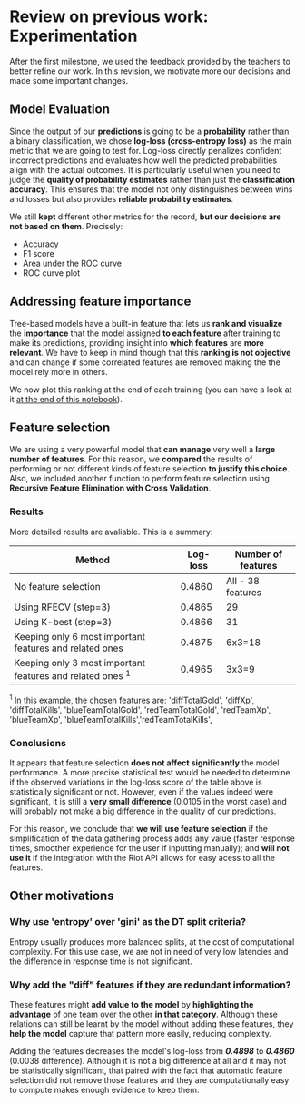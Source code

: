 # Review on previous work: Experimentation

After the first milestone, we used the feedback provided by the teachers to better refine our work. In this revision, we motivate more our decisions and made some important changes.

## Model Evaluation

Since the output of our **predictions** is going to be a **probability** rather than a binary classification, we chose **log-loss (cross-entropy loss)** as the main metric that we are going to test for. Log-loss directly penalizes confident incorrect predictions and evaluates how well the predicted probabilities align with the actual outcomes. It is particularly useful when you need to judge the **quality of probability estimates** rather than just the **classification accuracy**.
This ensures that the model not only distinguishes between wins and losses but also provides **reliable probability estimates**.

We still **kept** different other metrics for the record, **but our decisions are not based on them**. Precisely:

- Accuracy
- F1 score
- Area under the ROC curve
- ROC curve plot

## Addressing feature importance

Tree-based models have a built-in feature that lets us **rank and visualize** the **importance** that the model assigned **to each feature** after training to make its predictions, providing insight into **which features** are **more relevant**. We have to keep in mind though that this **ranking is not objective** and can change if some correlated features are removed making the the model rely more in others.

We now plot this ranking at the end of each training (you can have a look at it [at the end of this notebook](../../notebooks/training.ipynb)).

## Feature selection

We are using a very powerful model that **can manage** very well a **large number of features**. For this reason, we **compared** the results of performing or not different kinds of feature selection **to justify this choice**. Also, we included another function to perform feature selection using **Recursive Feature Elimination with Cross Validation**.

### Results

More detailed results are avaliable. This is a summary:

| Method | Log-loss | Number of features |
|----------|----------|----------|
| No feature selection  | 0.4860   | All - 38 features |
| Using RFECV (step=3)   | 0.4865 | 29 |
| Using K-best (step=3)  | 0.4866 | 31 |
| Keeping only 6 most important features and related ones   | 0.4875 | 6x3=18 |
| Keeping only 3 most important features and related ones <sup>1</sup>   | 0.4965 | 3x3=9 |


<sup>1</sup> In this example, the chosen features are:
       'diffTotalGold', 'diffXp', 'diffTotalKills',
       'blueTeamTotalGold', 'redTeamTotalGold',
       'redTeamXp', 'blueTeamXp',
       'blueTeamTotalKills','redTeamTotalKills',

### Conclusions

It appears that feature selection **does not affect significantly** the model performance. A more precise statistical test would be needed to determine if the observed variations in the log-loss score of the table above is statistically significant or not. However, even if the values indeed were significant, it is still a **very small difference** (0.0105 in the worst case) and will probably not make a big difference in the quality of our predictions.

For this reason, we conclude that **we will use feature selection** if the simplification of the data gathering process adds any value (faster response times, smoother experience for the user if inputting manually); and **will not use it** if the integration with the Riot API allows for easy acess to all the features.

## Other motivations

### Why use 'entropy' over 'gini' as the DT split criteria?

Entropy usually produces more balanced splits, at the cost of computational complexity. For this use case, we are not in need of very low latencies and the difference in response time is not significant.

### Why add the "diff" features if they are redundant information?

These features might **add value to the model** by **highlighting the advantage** of one team over the other **in that category**. Although these relations can still be learnt by the model without adding these features, they **help the model** capture that pattern more easily, reducing complexity.

Adding the features decreases the model's log-loss from ***0.4898*** to ***0.4860*** (0.0038 difference). Although it is not a big difference at all and it may not be statistically significant, that paired with the fact that automatic feature selection did not remove those features and they are computationally easy to compute makes enough evidence to keep them.
